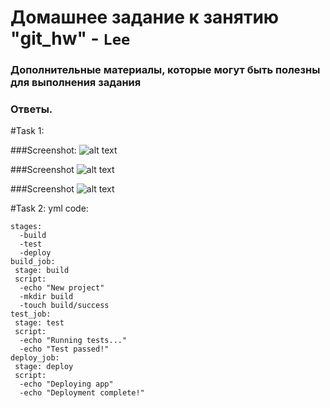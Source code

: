 # Домашнее задание к занятию "git_hw" - `Lee`


   
### Дополнительные материалы, которые могут быть полезны для выполнения задания



### Ответы.
#Task 1: 

###Screenshot:
    ![alt text](https://github.com/MindTempest/Lee/blob/main/lab.jpg)

###Screenshot
    ![alt text](https://github.com/MindTempest/Lee/blob/main/git_runner.jpg)

###Screenshot
    ![alt text](https://github.com/MindTempest/Lee/blob/main/runner_settings.jpg)
    
    
#Task 2: 
 yml code:
 
    stages:
      -build
      -test
      -deploy
    build_job:
     stage: build
     script:
      -echo "New project"
      -mkdir build
      -touch build/success
    test_job:
     stage: test
     script: 
      -echo "Running tests..."
      -echo "Test passed!"
    deploy_job:
     stage: deploy
     script:
      -echo "Deploying app"
      -echo "Deployment complete!"
      

